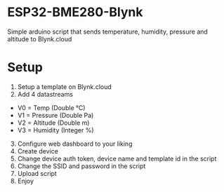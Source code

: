 # ESP32-BME280-Blynk
Simple arduino script that sends temperature, humidity, pressure and altitude to Blynk.cloud

# Setup #
1. Setup a template on Blynk.cloud
2. Add 4 datastreams
  - V0 = Temp (Double °C)
  - V1 = Pressure (Double Pa)
  - V2 = Altitude (Double m)
  - V3 = Humidity (Integer %)
3. Configure web dashboard to your liking
4. Create device
5. Change device auth token, device name and template id in the script
6. Change the SSID and password in the script
7. Upload script
8. Enjoy
